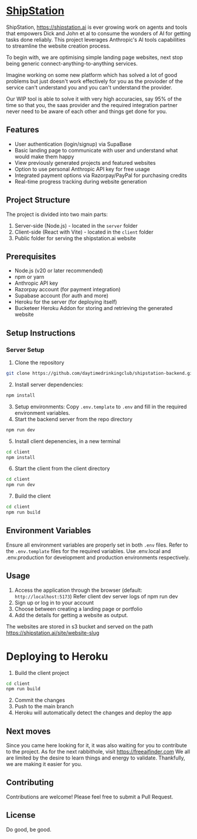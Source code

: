 # [ShipStation](https://shipstation.ai)

ShipStation, https://shipstation.ai is ever growing work on agents and tools that empowers Dick and John et al to consume the wonders of AI for getting tasks done reliably.
This project leverages Anthropic's AI tools capabilities to streamline the website creation process.

To begin with, we are optimising simple landing page websites, next stop being generic connect-anything-to-anything services.

Imagine working on some new platform which has solved a lot of good problems but just doesn't work effectively for you as the provioder of the service can't understand you and you can't understand the provider.

Our WIP tool is able to solve it with very high accuracies, say 95% of the time so that you, the saas provider and the required integration partner never need to be aware of each other and things get done for you.

## Features

- User authentication (login/signup) via SupaBase
- Basic landing page to communicate with user and understand what would make them happy
- View previously generated projects and featured websites
- Option to use personal Anthropic API key for free usage
- Integrated payment options via Razorpay/PayPal for purchasing credits
- Real-time progress tracking during website generation

## Project Structure

The project is divided into two main parts:
1. Server-side (Node.js) - located in the `server` folder
2. Client-side (React with Vite) - located in the `client` folder
3. Public folder for serving the shipstation.ai website

## Prerequisites

- Node.js (v20 or later recommended)
- npm or yarn
- Anthropic API key 
- Razorpay account (for payment integration)
- Supabase account (for auth and more)
- Heroku for the server (for deploying itself)
- Bucketeer Heroku Addon for storing and retrieving the generated website

## Setup Instructions

### Server Setup

1. Clone the repository
```bash
git clone https://github.com/daytimedrinkingclub/shipstation-backend.git
```
2. Install server dependencies:
```bash
npm install
```
3. Setup environments: Copy `.env.template` to `.env` and fill in the required environment variables.
4. Start the backend server from the repo directory
```bash
npm run dev
```
5. Install client depenencies, in a new terminal
```bash
cd client
npm install
```
6. Start the client from the client directory
```bash
cd client
npm run dev
```
7. Build the client
```bash
cd client
npm run build
```

## Environment Variables

Ensure all environment variables are properly set in both `.env` files. Refer to the `.env.template` files for the required variables.
Use .env.local and .env.production for development and production environments respectively.

## Usage

1. Access the application through the browser (default: `http://localhost:5173`) Refer client dev server logs of npm run dev
2. Sign up or log in to your account
3. Choose between creating a landing page or portfolio
4. Add the details for getting a website as output.

The websites are stored in s3 bucket and served on the path
https://shipstation.ai/site/website-slug

# Deploying to Heroku
1. Build the client project
```bash
cd client
npm run build
```
2. Commit the changes
3. Push to the main branch
4. Heroku will automatically detect the changes and deploy the app

## Next moves

Since you came here looking for it, it was also waiting for you to contribute to the project.
As for the next rabbithole, visit https://freeaifinder.com
We all are limited by the desire to learn things and energy to validate. Thankfully, we are making it easier for you.

## Contributing

Contributions are welcome! Please feel free to submit a Pull Request.

## License

Do good, be good.
